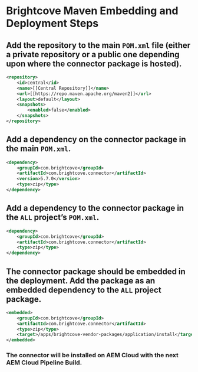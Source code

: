 # Brightcove Maven Embedding and Deployment Steps

## Add the repository to the main `POM.xml` file (either a private repository or a public one depending upon where the connector package is hosted).

```xml
<repository>
    <id>central</id>
    <name>[[Central Repository]]</name>
    <url>[[https://repo.maven.apache.org/maven2]]</url>
    <layout>default</layout>
    <snapshots>
        <enabled>false</enabled>
    </snapshots>
</repository>
```

## Add a dependency on the connector package in the main `POM.xml`.

```xml
<dependency>
    <groupId>com.brightcove</groupId>
    <artifactId>com.brightcove.connector</artifactId>
    <version>5.7.0</version>
    <type>zip</type>
</dependency>
```

## Add a dependency to the connector package in the `ALL` project’s `POM.xml`.

```xml
<dependency>
    <groupId>com.brightcove</groupId>
    <artifactId>com.brightcove.connector</artifactId>
    <type>zip</type>
</dependency>
```

## The connector package should be embedded in the deployment. Add the package as an embedded dependency to the `ALL` project package.

```xml
<embedded>
    <groupId>com.brightcove</groupId>
    <artifactId>com.brightcove.connector</artifactId>
    <type>zip</type>
    <target>/apps/brightcove-vendor-packages/application/install</target>
</embedded>
```

### The connector will be installed on AEM Cloud with the next AEM Cloud Pipeline Build.